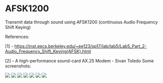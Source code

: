 # AFSK1200
Transmit data through sound using AFSK1200 (continuous Audio Frequency Shift Keying)

References:

[1] - https://inst.eecs.berkeley.edu/~ee123/sp17/lab/lab5/Lab5_Part_2-Audio_Frequency_Shift_Keying(AFSK).html

[2] - A high-performance sound-card AX.25 Modem - Sivan Toledo
Some screenshots:

![](https://user-images.githubusercontent.com/20016033/33012851-b64c7c1e-ce14-11e7-9629-328f1f67683a.PNG?raw=true "")
![](https://user-images.githubusercontent.com/20016033/33013007-22416b1e-ce15-11e7-9caa-2d29aa2df9dc.PNG?raw=true "")
![](https://user-images.githubusercontent.com/20016033/33013014-2677fde2-ce15-11e7-97a2-076d73edb457.PNG?raw=true "")
![](https://user-images.githubusercontent.com/20016033/33013015-27e17578-ce15-11e7-8d74-46fee8cf212c.PNG?raw=true "")
![](https://user-images.githubusercontent.com/20016033/33013017-29151efe-ce15-11e7-85ac-3c53513bfefe.PNG?raw=true "")
![](https://user-images.githubusercontent.com/20016033/33013020-2a2ae81e-ce15-11e7-83f2-a34faf7819a2.PNG?raw=true "")
![](https://user-images.githubusercontent.com/20016033/33013023-2b9e0474-ce15-11e7-96bb-ee54cb345837.PNG?raw=true "")

